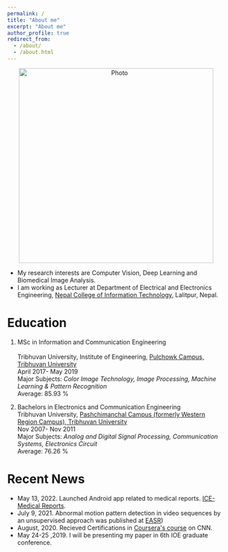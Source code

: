 ```yaml
---
permalink: /
title: "About me"
excerpt: "About me"
author_profile: true
redirect_from: 
  - /about/
  - /about.html
---
```


<p align="center">
  <img src="https://himalacharya.github.io/files/Himal_IMG.jpg?raw=true" alt="Photo" style="width: 450px;"/> 
</p>

*  My research interests are Computer Vision, Deep Learning and Biomedical Image Analysis.
*  I am working as Lecturer at Department of Electrical and Electronics Engineering, [Nepal College of Information Technology](https://www.ncit.edu.np), Lalitpur, Nepal.

# Education
1.	MSc in Information and Communication Engineering <br />   
    Tribhuvan University, Institute of Engineering, [Pulchowk Campus, Tribhuvan University](https://www.pcampus.edu.np) <br />
    April 2017- May 2019 <br />
    Major Subjects: _Color Image Technology, Image Processing, Machine Learning & Pattern Recognition_ <br />
    Average: 85.93 %

2.	Bachelors in Electronics and Communication Engineering <br />
    Tribhuvan University, [Pashchimanchal Campus (formerly Western Region Campus), Tribhuvan University ](https://www.ioepas.edu.np/) <br />
    Nov 2007- Nov 2011 <br />
    Major Subjects: _Analog and Digital Signal Processing, Communication Systems, Electronics Circuit_ <br />
    Average: 76.26 %

# Recent News
* May 13, 2022. Launched Android app related to medical reports. [ICE-Medical Reports](https://play.google.com/store/apps/details?id=inc.techxonia.icemedicalreportsemergency).
* July 9, 2021. Abnormal motion pattern detection in video sequences by an unsupervised approach was published at [EASR](https://ph01.tci-thaijo.org/index.php/easr/article/view/241494))
* August, 2020. Recieved Certifications in [Coursera's course](https://www.coursera.org/account/accomplishments/certificate/7AZEXQ9UJNTV) on CNN.
* May 24-25 ,2019. I will be presenting my paper in 6th IOE graduate conference.
